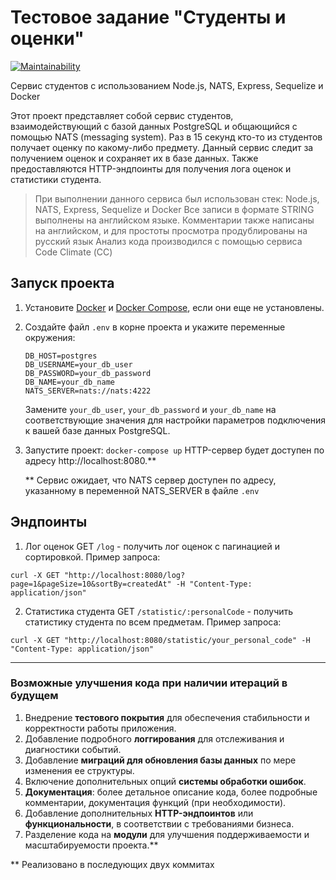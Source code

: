 # Тестовое задание "Студенты и оценки"
[![Maintainability](https://api.codeclimate.com/v1/badges/e4d24db8e8d70cb04ad2/maintainability)](https://codeclimate.com/github/NatalyKT/student-service/maintainability)

Сервис студентов с использованием Node.js, NATS, Express, Sequelize и Docker

Этот проект представляет собой сервис студентов, взаимодействующий с базой данных PostgreSQL и общающийся с помощью NATS (messaging system). Раз в 15 секунд кто-то из студентов получает оценку по какому-либо предмету. Данный сервис следит за получением оценок и сохраняет их в базе данных. Также предоставляются HTTP-эндпоинты для получения лога оценок и статистики студента.

> При выполнении данного сервиса был использован стек: Node.js, NATS, Express, Sequelize и Docker
> Все записи в формате STRING выполнены на английском языке. Комментарии также написаны на английском, и для простоты просмотра продублированы на русский язык
> Анализ кода производился с помощью сервиса Code Climate (СС)


## Запуск проекта
1. Установите [Docker](https://www.docker.com/get-started) и [Docker Compose](https://docs.docker.com/compose/install/), если они еще не установлены.

2. Создайте файл `.env` в корне проекта и укажите переменные окружения:
   ```env
   DB_HOST=postgres
   DB_USERNAME=your_db_user
   DB_PASSWORD=your_db_password
   DB_NAME=your_db_name
   NATS_SERVER=nats://nats:4222
   ```
   Замените `your_db_user`, `your_db_password` и `your_db_name` на соответствующие значения для настройки параметров подключения к вашей базе данных PostgreSQL.

3. Запустите проект:
```docker-compose up```
HTTP-сервер будет доступен по адресу http://localhost:8080.**

   ** Сервис ожидает, что NATS сервер доступен по адресу, указанному в переменной NATS_SERVER в файле `.env`


## Эндпоинты

1. Лог оценок GET `/log` - получить лог оценок с пагинацией и сортировкой.
Пример запроса:
```
curl -X GET "http://localhost:8080/log?page=1&pageSize=10&sortBy=createdAt" -H "Content-Type: application/json"
```

2. Статистика студента GET `/statistic/:personalCode` - получить статистику студента по всем предметам.
Пример запроса:
```
curl -X GET "http://localhost:8080/statistic/your_personal_code" -H "Content-Type: application/json"
```
---


### Возможные улучшения кода при наличии итераций в будущем
1. Внедрение **тестового покрытия** для обеспечения стабильности и корректности работы приложения.
2. Добавление подробного **логгирования** для отслеживания и диагностики событий.
3. Добавление **миграций для обновления базы данных** по мере изменения ее структуры.
5. Включение дополнительных опций **системы обработки ошибок**.
6. **Документация**: более детальное описание кода, более подробные комментарии, документация функций (при необходимости).
7. Добавление дополнительных **HTTP-эндпоинтов** или **функциональности**, в соответствии с требованиями бизнеса.
8. Разделение кода на **модули** для улучшения поддерживаемости и масштабируемости проекта.** 

** Реализовано в последующих двух коммитах